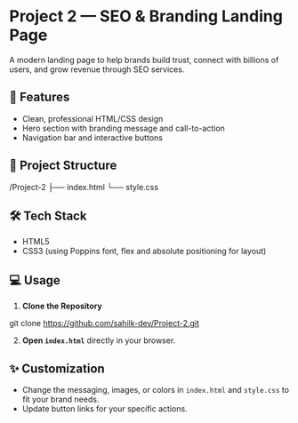 # Project 2 — SEO & Branding Landing Page

A modern landing page to help brands build trust, connect with billions of users, and grow revenue through SEO services.

## 🚀 Features

- Clean, professional HTML/CSS design
- Hero section with branding message and call-to-action
- Navigation bar and interactive buttons

## 📂 Project Structure
/Project-2
├── index.html
└── style.css


## 🛠️ Tech Stack

- HTML5
- CSS3 (using Poppins font, flex and absolute positioning for layout)

## 💻 Usage

1. **Clone the Repository**

git clone https://github.com/sahilk-dev/Project-2.git

2. **Open `index.html`** directly in your browser.

## ✨ Customization

- Change the messaging, images, or colors in `index.html` and `style.css` to fit your brand needs.
- Update button links for your specific actions.


